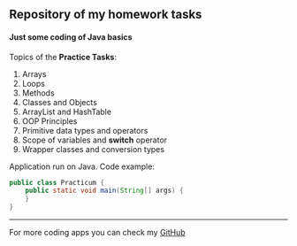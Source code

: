 ## Repository of my homework tasks
#### Just some coding of Java basics

Topics of the **Practice Tasks**:
1. Arrays
2. Loops
3. Methods
4. Classes and Objects
5. ArrayList and HashTable
6. OOP Principles
7. Primitive data types and operators
8. Scope of variables and **switch** operator
9. Wrapper classes and conversion types

Application run on Java. Code example:
```java
public class Practicum {
    public static void main(String[] args) {
    }
}
```
------
For more coding apps you can check my [GitHub](https://github.com/ph-zh "by Phil Zh.")